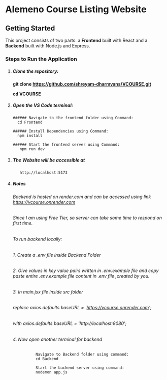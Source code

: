 # Alemeno Course Listing Website

## Getting Started

This project consists of two parts: a **Frontend** built with React and a **Backend** built with Node.js and Express.

### Steps to Run the Application

1. ##### Clone the repository:
   
   **git clone https://github.com/shreyam-dharmvans/VCOURSE.git**

   **cd VCOURSE**
   

2. ##### Open the VS Code terminal:

       ###### Navigate to the frontend folder using Command:
         cd Frontend

       ###### Install Dependencies using Command:
         npm install

       ###### Start the frontend server using Command:
          npm run dev

5. ##### The Website will be accessible at 
          http://localhost:5173 

6. ##### Notes

    ###### Backend is hosted on render.com and can be accessed using link https://vcourse.onrender.com
    ###### Since I am using Free Tier, so server can take some time to respond on first time.
    ###### To run backend locally:
    ###### 1. Create a .env file inside Backend Folder

    ###### 2. Give values in key value pairs written in .env.example file and copy paste entire .env.example file content in .env file ,created by you.

    ###### 3. In main.jsx file inside src folder
    ######    replace  axios.defaults.baseURL = 'https://vcourse.onrender.com'; 
    ######    with axios.defaults.baseURL = 'http://localhost:8080';

    ###### 4. Now open another terminal for backend
                 Navigate to Backend folder using command: 
                 cd Backend

                 Start the backend server using command:
                 nodemon app.js
 
       

   
